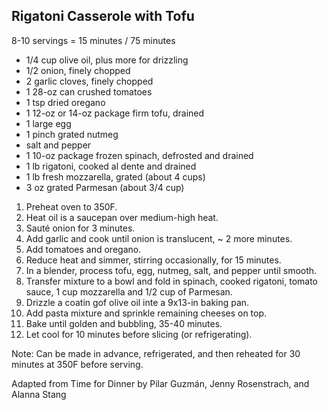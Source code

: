 ## Rigatoni Casserole with Tofu

8-10 servings = 15 minutes / 75 minutes

* 1/4 cup olive oil, plus more for drizzling
* 1/2 onion, finely chopped
* 2 garlic cloves, finely chopped
* 1 28-oz can crushed tomatoes
* 1 tsp dried oregano
* 1 12-oz or 14-oz package firm tofu, drained
* 1 large egg
* 1 pinch grated nutmeg
* salt and pepper
* 1 10-oz package frozen spinach, defrosted and drained
* 1 lb rigatoni, cooked al dente and drained
* 1 lb fresh mozzarella, grated (about 4 cups)
* 3 oz grated Parmesan (about 3/4 cup)

1. Preheat oven to 350F.
2. Heat oil is a saucepan over medium-high heat.
3. Sauté onion for 3 minutes.
4. Add garlic and cook until onion is translucent, ~ 2 more minutes.
5. Add tomatoes and oregano.
6. Reduce heat and simmer, stirring occasionally, for 15 minutes.
7. In a blender, process tofu, egg, nutmeg, salt, and pepper until smooth.
8. Transfer mixture to a bowl and fold in spinach, cooked rigatoni, tomato sauce, 1 cup mozzarella and 1/2 cup of Parmesan.
9. Drizzle a coatin gof olive oil inte a 9x13-in baking pan.
10. Add pasta mixture and sprinkle remaining cheeses on top.
11. Bake until golden and bubbling, 35-40 minutes.
12. Let cool for 10 minutes before slicing (or refrigerating).

Note: Can be made in advance, refrigerated, and then reheated for 30 minutes at 350F before serving.

Adapted from Time for Dinner by Pilar Guzmán, Jenny Rosenstrach, and Alanna Stang
